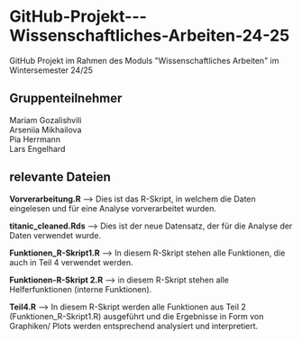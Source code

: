 # GitHub-Projekt---Wissenschaftliches-Arbeiten-24-25
GitHub Projekt im Rahmen des Moduls "Wissenschaftliches Arbeiten" im Wintersemester 24/25
## Gruppenteilnehmer
Mariam Gozalishvili  
Arseniia Mikhailova  
Pia Herrmann  
Lars Engelhard
## relevante Dateien

**Vorverarbeitung.R** --> Dies ist das R-Skript, in welchem die Daten eingelesen und für eine Analyse vorverarbeitet wurden.

**titanic_cleaned.Rds** --> Dies ist der neue Datensatz, der für die Analyse der Daten verwendet wurde.

**Funktionen_R-Skript1.R** --> In diesem R-Skript stehen alle Funktionen, die auch in Teil 4 verwendet werden.

**Funktionen-R-Skript 2.R** --> in diesem R-Skript stehen alle Helferfunktionen (interne Funktionen).

**Teil4.R** --> In diesem R-Skript werden alle Funktionen aus Teil 2 (Funktionen_R-Skript1.R) ausgeführt und die Ergebnisse in Form von Graphiken/ Plots werden entsprechend analysiert und interpretiert.
